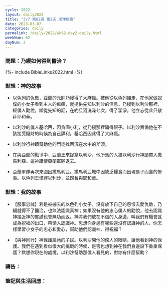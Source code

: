 ```yaml
---
cycle: 2022
layout: daily2022
title: "3/7 第62週 第2天 潔淨痲瘋"
date: 2023-03-07
categories: daily
permalink: /daily/2022/wk62-day2-daily.html
weekNum: 62
dayNum: 2
---
```


### 問題：乃縵如何得到醫治？

{%- include BibleLinks2022.html -%}

### 默想：神的故事 
+ 以色列的仇敵，亞蘭的元帥乃縵得了大麻瘋。被他從以色列擄走、在他家做奴僕的小女子看到主人的痲瘋，就提供先知以利沙的信息。乃縵到以利沙那裡，經僕人勸說，順從先知的話，在約旦河洗澡七次，得了潔淨。他立志從此只敬拜耶和華。

+ 以利沙的僕人基哈西，因貪圖小利，從乃縵那裡騙得銀子。以利沙責備他在不該接受錢財的時候為自己謀利。基哈西因此得了大麻瘋。

+ 以利沙行神蹟幫助他的門徒找回沉在水中的斧頭。

+ 在與亞蘭的戰爭中，亞蘭王來捉拿以利沙，他所派的人被以利沙行神蹟帶入撒馬利亞。這神蹟使亞蘭軍隊退去。

+ 亞蘭軍隊再次來圍困撒馬利亞。撒馬利亞城中因缺乏糧食而出現易子而食的慘事。以色列王怪罪以利沙，並歸咎與耶和華。

### 默想：我的故事
+ 【服事忠誠】若是被擄去的以色列小女子，沒有放下自己的怨恨去愛仇敵，乃縵就得不了醫治，也無法認識真神；如果沒有他的忠心僕人的勸說，他去認識神接近神的嘗試也會無功而返。神將我們放在不信的人身邊，叫我們有機會就成為祝福的出口，帶領人認識神。思想你身邊有哪些還沒有認識神的人，你怎樣學習小女子的忠心和愛心，幫助他們認識神、得祝福？

+ 【與神同行】神保護屬祂的子民。以利沙開他的僕人的眼睛，讓他看到神的保護。我們在遇到看似很大的挑戰的時候，是否也想到神在我們身邊設下重重保護？默想你現在的處境，以利沙幫助那僕人看見的，對你有什麼幫助？

### 禱告：

### 筆記與生活回應：
